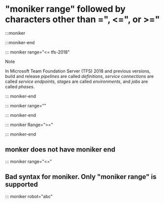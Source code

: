 # "moniker range" followed by characters other than =", <=", or >="

:::moniker

:::moniker-end

::: moniker range="<= tfs-2018"

> [!NOTE]  
> In Microsoft Team Foundation Server (TFS) 2018 and previous versions,
> build and release _pipelines_ are called _definitions_,
> _service connections_ are called _service endpoints_,
> _stages_ are called _environments_,
> and _jobs_ are called _phases_.

::: moniker-end

::: moniker range=""

::: moniker-end

::: moniker Range=">="

::: moniker-end

## monker does not have moniker end

::: moniker range="<="

## Bad syntax for moniker. Only "moniker range" is supported

::: moniker robot="abc"
